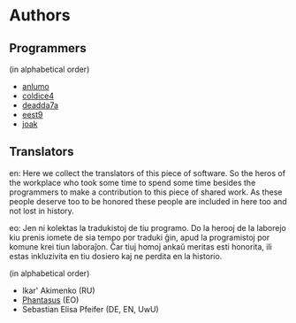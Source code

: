 # Authors

## Programmers

(in alphabetical order)

* [anlumo](https://github.com/anlumo)
* [coldice4](https://github.com/coldice4)
* [deadda7a](https://github.com/deadda7a)
* [eest9](https://github.com/eest9)
* [joak](https://github.com/joak)

## Translators

en: Here we collect the translators of this piece of software.
    So the heros of the workplace who took some time to spend
    some time besides the programmers to make a contribution
    to this piece of shared work. As these people deserve too
    to be honored these people are included in here too and
    not lost in history.

eo: Jen ni kolektas la tradukistoj de tiu programo. Do la
    herooj de la laborejo kiu prenis iomete de sia tempo por
    traduki ĝin, apud la programistoj por komune krei tiun
    laboraĵon. Ĉar tiuj homoj ankaŭ meritas esti honorita,
    ili estas inkluzivita en tiu dosiero kaj ne perdita en
    la historio.

(in alphabetical order)

* Ikar' Akimenko (RU)
* [Phantasus](https://github.com/Phantasus) (EO)
* Sebastian Elisa Pfeifer (DE, EN, UwU)
